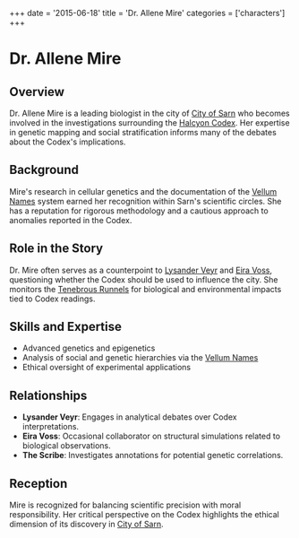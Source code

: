 +++
date = '2015-06-18'
title = 'Dr. Allene Mire'
categories = ['characters']
+++

# Dr. Allene Mire

## Overview

Dr. Allene Mire is a leading biologist in the city of [City of Sarn](/places/city-of-sarn) who becomes involved in the investigations surrounding the [Halcyon Codex](/others/halcyon-codex). Her expertise in genetic mapping and social stratification informs many of the debates about the Codex's implications.

## Background

Mire's research in cellular genetics and the documentation of the [Vellum Names](/others/vellum-names) system earned her recognition within Sarn's scientific circles. She has a reputation for rigorous methodology and a cautious approach to anomalies reported in the Codex.

## Role in the Story

Dr. Mire often serves as a counterpoint to [Lysander Veyr](/characters/lysander-veyr) and [Eira Voss](/characters/eira-voss), questioning whether the Codex should be used to influence the city. She monitors the [Tenebrous Runnels](/places/tenebrous-runnels) for biological and environmental impacts tied to Codex readings.

## Skills and Expertise

* Advanced genetics and epigenetics
* Analysis of social and genetic hierarchies via the [Vellum Names](/others/vellum-names)
* Ethical oversight of experimental applications

## Relationships

* **Lysander Veyr**: Engages in analytical debates over Codex interpretations.
* **Eira Voss**: Occasional collaborator on structural simulations related to biological observations.
* **The Scribe**: Investigates annotations for potential genetic correlations.

## Reception

Mire is recognized for balancing scientific precision with moral responsibility. Her critical perspective on the Codex highlights the ethical dimension of its discovery in [City of Sarn](/places/city-of-sarn).
